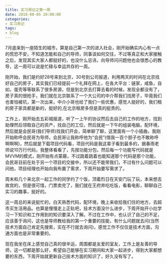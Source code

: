 ```yaml
---
title: 实习周记之第一周
date: 2018-08-05 20:00:00
categories: 
- 实习周记
tags:
- blog
---  
```

7月底来到一座陌生的城市，算是自己第一次的进入社会，刚开始确实内心有一点的慌恐不安，不知道怎能和自己的导师，同事该如何交往，不过等真正和大家接触之后，发现其实大家人都挺好的，也没什么忌讳，向导师问问题他也会很悉心的教导，这一周可以说是忙碌与幸运共存的一周。

刚开始，我们是约好28号来到北京，30号到公司报道，利用两天的时间在北京找好自己的房子，其实我们已经提前一个礼拜在网上，在各大平台：链家，咸鱼，自如，蛋壳等等联系了很多房源，但是到北京去打算去看的时候，发现全都没有了，房子真的很抢手，我们就在北京联系了一个大公司的中介帮我们找房子，毕竟我们也害怕被坑，第一次出来，中介小哥也给了我们一些优惠，感觉人挺好的，我们租的房子家具都是新的，挺好的,在北京租房多但是真的挺贵的。  

工作上，刚开始去五彩城报道，听了一上午的协议然后去自己的工作的地方，找到助理然后领取自己的资产，找自己的工位，然后就是一下午的组装电脑，配环境，然后就是会民哥(我们导师)找我们开会，简单聊了聊，这里面有一个小插曲，我刚开始称呼会民哥为导师，会民哥让我称呼他为“会民”(借我一百个胆子也不敢称呼啊啊啊)，然后就是下载项目代码看，项目代码是我这辈子看到最多的，据春雨老师说10万行代码，我整体看看了，先按功能分包，然后每一个功能写代码就是MVVM的模式，刚开始有点蒙蔽，不过跳着跳着也能知道那个代码是那个功能，会民哥目前在处于另一个项目的交接中，所以还不能带我们，不过有什么问题可以问他，项目经理也开始向我布置了需求，下周开始要写需求了。  

周末和几个来北京一起工作的同学约了个饭，顶着烈日在天安门玩了玩，本来想去故宫的，但是很可惜，门票卖完了，我们就在王府井吃吃饭，看看电影，聊聊自己实习的趣事，挺好的。

这一周总的来说挺忙的，白天熟悉代码，配环境，晚上来收拾我们住的地方，去超市买生活用品。也算是慢慢走上正轨吧，技术方面没什么进步，下周开始开小灶学习一下知识和工作用到的知识要深入了解。不过在工作中，也认识了自己的不足，应该善于询问，这也是导师教给我的第一个重要的技能，有什么问题就去问(当然技术方面自己肯定先搜索，实在不行就去询问)，感觉工作不仅仅是技术方面，沟通方面也是非常重要的。

现在我坐在床上感觉自己真的很辛运，周围都是友爱的室友，工作上是友善的导师，这一切都是那么好，希望自己能够在实习期间和大家一起进步，得到大家都想要的东西，下周开始就更新自己技术方面的知识了，好久没有写了。
